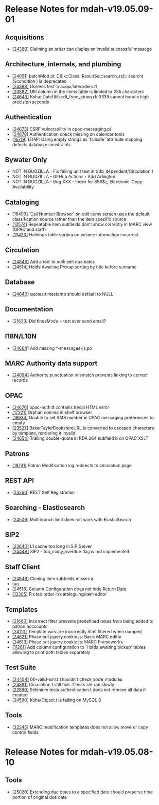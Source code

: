 
# Release Notes for mdah-v19.05.09-01

## Acquisitions

- [[24389]](http://bugs.koha-community.org/bugzilla3/show_bug.cgi?id=24389) Claiming an order can display an invalid successful message

## Architecture, internals, and plumbing

- [[24051]](http://bugs.koha-community.org/bugzilla3/show_bug.cgi?id=24051) batchMod.pl: DBIx::Class::ResultSet::search_rs(): search( %condition ) is deprecated
- [[24388]](http://bugs.koha-community.org/bugzilla3/show_bug.cgi?id=24388) Useless test in acqui/lateorders.tt
- [[20882]](http://bugs.koha-community.org/bugzilla3/show_bug.cgi?id=20882) URI column in the items table is limited to 255 characters
- [[24643]](http://bugs.koha-community.org/bugzilla3/show_bug.cgi?id=24643) Koha::DateUtils::dt_from_string rfc3339 cannot handle high precision seconds

## Authentication

- [[24673]](http://bugs.koha-community.org/bugzilla3/show_bug.cgi?id=24673) CSRF vulnerability in opac-messaging.pl
- [[24878]](http://bugs.koha-community.org/bugzilla3/show_bug.cgi?id=24878) Authentication check missing on calendar tools
- [[16719]](http://bugs.koha-community.org/bugzilla3/show_bug.cgi?id=16719) LDAP: Using empty strings as 'failsafe' attribute mapping defeats database constraints

## Bywater Only

- NOT IN BUGZILLA - Fix failing unit test in t/db_dependent/Circulation.t
- NOT IN BUGZILLA - GitHub Actions - Add Arlington
- NOT IN BUGZILLA - Bug XXX - Index for 856$z, Electronic-Copy-Availability

## Cataloging

- [[18499]](http://bugs.koha-community.org/bugzilla3/show_bug.cgi?id=18499) 'Call Number Browser' on edit items screen uses the default classification source rather than the item specific source
- [[13574]](http://bugs.koha-community.org/bugzilla3/show_bug.cgi?id=13574) Repeatable item subfields don't show correctly in MARC view (OPAC and staff)
- [[13420]](http://bugs.koha-community.org/bugzilla3/show_bug.cgi?id=13420) Holdings table sorting on volume information incorrect

## Circulation

- [[24846]](http://bugs.koha-community.org/bugzilla3/show_bug.cgi?id=24846) Add a tool to bulk edit due dates
- [[24514]](http://bugs.koha-community.org/bugzilla3/show_bug.cgi?id=24514) Holds Awaiting Pickup sorting by title before surname

## Database

- [[24640]](http://bugs.koha-community.org/bugzilla3/show_bug.cgi?id=24640) quotes.timestamp should default to NULL

## Documentation

- [[21633]](http://bugs.koha-community.org/bugzilla3/show_bug.cgi?id=21633) Did finesMode = test ever send email?

## I18N/L10N

- [[24664]](http://bugs.koha-community.org/bugzilla3/show_bug.cgi?id=24664) Add missing *-messages-js.po

## MARC Authority data support

- [[24094]](http://bugs.koha-community.org/bugzilla3/show_bug.cgi?id=24094) Authority punctuation mismatch prevents linking to correct records

## OPAC

- [[24676]](http://bugs.koha-community.org/bugzilla3/show_bug.cgi?id=24676) opac-auth.tt contains trivial HTML error
- [[17221]](http://bugs.koha-community.org/bugzilla3/show_bug.cgi?id=17221) Orphan comma in shelf browser
- [[18933]](http://bugs.koha-community.org/bugzilla3/show_bug.cgi?id=18933) Unable to set SMS number in OPAC messaging preferences to empty
- [[23527]](http://bugs.koha-community.org/bugzilla3/show_bug.cgi?id=23527) BakerTaylorBookstoreURL is converted to escaped characters by template, rendering it invalid
- [[24654]](http://bugs.koha-community.org/bugzilla3/show_bug.cgi?id=24654) Trailing double-quote in RDA 264 subfield b on OPAC XSLT

## Patrons

- [[19791]](http://bugs.koha-community.org/bugzilla3/show_bug.cgi?id=19791) Patron Modification log redirects to circulation page

## REST API

- [[24260]](http://bugs.koha-community.org/bugzilla3/show_bug.cgi?id=24260) REST Self Registration

## Searching - Elasticsearch

- [[24506]](http://bugs.koha-community.org/bugzilla3/show_bug.cgi?id=24506) Multibranch limit does not work with ElasticSearch

## SIP2

- [[23640]](http://bugs.koha-community.org/bugzilla3/show_bug.cgi?id=23640) L1 cache too long in SIP Server
- [[24449]](http://bugs.koha-community.org/bugzilla3/show_bug.cgi?id=24449) SIP2 - too_many_overdue flag is not implemented

## Staff Client

- [[24649]](http://bugs.koha-community.org/bugzilla3/show_bug.cgi?id=24649) Cloning item subfields misses a <li> tag
- [[24516]](http://bugs.koha-community.org/bugzilla3/show_bug.cgi?id=24516) Column Configuration does not hide Return Date
- [[13305]](http://bugs.koha-community.org/bugzilla3/show_bug.cgi?id=13305) Fix tab order in cataloguing/item editor

## Templates

- [[21663]](http://bugs.koha-community.org/bugzilla3/show_bug.cgi?id=21663) Incorrect filter prevents predefined notes from being added to patron acccounts
- [[24110]](http://bugs.koha-community.org/bugzilla3/show_bug.cgi?id=24110) Template vars are incorrectly html filtered when dumped
- [[24621]](http://bugs.koha-community.org/bugzilla3/show_bug.cgi?id=24621) Phase out jquery.cookie.js: Basic MARC editor
- [[24619]](http://bugs.koha-community.org/bugzilla3/show_bug.cgi?id=24619) Phase out jquery.cookie.js: MARC Frameworks
- [[11281]](http://bugs.koha-community.org/bugzilla3/show_bug.cgi?id=11281) Add column configuration to 'Holds awaiting pickup' tables allowing to print both tables separately

## Test Suite

- [[24494]](http://bugs.koha-community.org/bugzilla3/show_bug.cgi?id=24494) 00-valid-xml.t shouldn't check node_modules
- [[24881]](http://bugs.koha-community.org/bugzilla3/show_bug.cgi?id=24881) Circulation.t still fails if tests are ran slowly
- [[22860]](http://bugs.koha-community.org/bugzilla3/show_bug.cgi?id=22860) Selenium tests authentication.t does not remove all data it created
- [[24590]](http://bugs.koha-community.org/bugzilla3/show_bug.cgi?id=24590) Koha/Object.t is failing on MySQL 8

## Tools

- [[22245]](http://bugs.koha-community.org/bugzilla3/show_bug.cgi?id=22245) MARC modification templates does not allow move or copy control fields



# Release Notes for mdah-v19.05.08-10

## Tools

- [[25020]](http://bugs.koha-community.org/bugzilla3/show_bug.cgi?id=25020) Extending due dates to a specified date should preserve time portion of original due date


